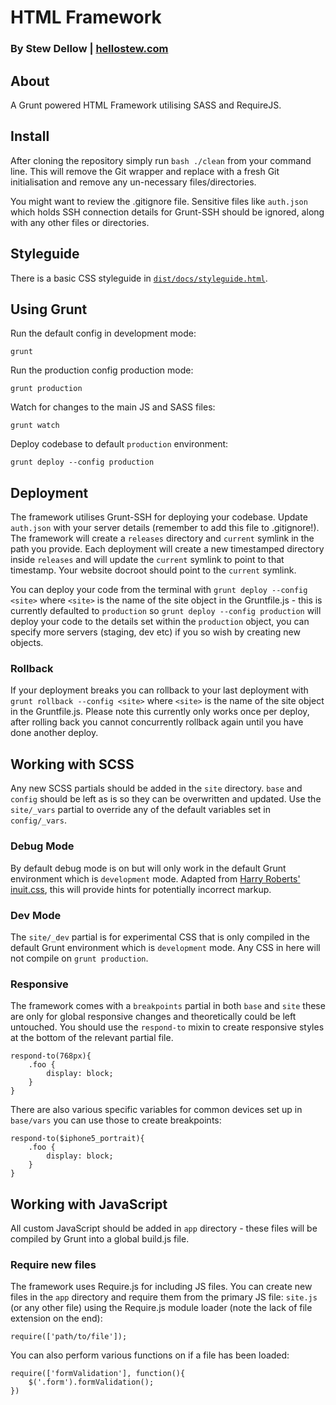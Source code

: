 # HTML Framework
### By Stew Dellow | [hellostew.com](http://hellostew.com/ "Creative Web Developer")

## About
A Grunt powered HTML Framework utilising SASS and RequireJS.

## Install
After cloning the repository simply run `bash ./clean` from your command line. This will remove the Git wrapper and replace with a fresh Git initialisation and remove any un-necessary files/directories.

You might want to review the .gitignore file. Sensitive files like `auth.json` which holds SSH connection details for Grunt-SSH should be ignored, along with any other files or directories.

## Styleguide
There is a basic CSS styleguide in [`dist/docs/styleguide.html`](dist/docs/styleguide.html).

## Using Grunt
Run the default config in development mode:

	grunt
Run the production config production mode:

	grunt production
Watch for changes to the main JS and SASS files:

	grunt watch
Deploy codebase to default `production` environment:

	grunt deploy --config production

## Deployment
The framework utilises Grunt-SSH for deploying your codebase. Update `auth.json` with your server details (remember to add this file to .gitignore!). The framework will create a `releases` directory and `current` symlink in the path you provide. Each deployment will create a new timestamped directory inside `releases` and will update the `current` symlink to point to that timestamp. Your website docroot should point to the `current` symlink.

You can deploy your code from the terminal with `grunt deploy --config <site>` where `<site>` is the name of the site object in the Gruntfile.js - this is currently defaulted to `production` so `grunt deploy --config production` will deploy your code to the details set within the `production` object, you can specify more servers (staging, dev etc) if you so wish by creating new objects.

### Rollback
If your deployment breaks you can rollback to your last deployment with `grunt rollback --config <site>` where `<site>` is the name of the site object in the Gruntfile.js. Please note this currently only works once per deploy, after rolling back you cannot concurrently rollback again until you have done another deploy.

## Working with SCSS
Any new SCSS partials should be added in the `site` directory. `base` and `config` should be left as is so they can be overwritten and updated. Use the `site/_vars` partial to override any of the default variables set in `config/_vars`.

### Debug Mode
By default debug mode is on but will only work in the default Grunt environment which is `development` mode. Adapted from [Harry Roberts' inuit.css](https://github.com/csswizardry/inuit.css), this will provide hints for potentially incorrect markup.

### Dev Mode
The `site/_dev` partial is for experimental CSS that is only compiled in the default Grunt environment which is `development` mode. Any CSS in here will not compile on `grunt production`.

### Responsive
The framework comes with a `breakpoints` partial in both `base` and `site` these are only for global responsive changes and theoretically could be left untouched. You should use the `respond-to` mixin to create responsive styles at the bottom of the relevant partial file.

	respond-to(768px){
		.foo {
			display: block;
		}
	}

There are also various specific variables for common devices set up in `base/vars` you can use those to create breakpoints:

	respond-to($iphone5_portrait){
		.foo {
			display: block;
		}
	}

## Working with JavaScript
All custom JavaScript should be added in `app` directory - these files will be compiled by Grunt into a global build.js file.

### Require new files
The framework uses Require.js for including JS files. You can create new files in the `app` directory and require them from the primary JS file: `site.js` (or any other file) using the Require.js module loader (note the lack of file extension on the end):

	require(['path/to/file']);

You can also perform various functions on if a file has been loaded:

	require(['formValidation'], function(){
		$('.form').formValidation();
	})
